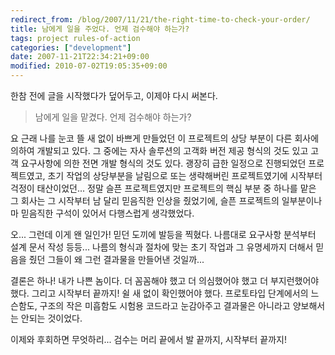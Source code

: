 ```yaml
---
redirect_from: /blog/2007/11/21/the-right-time-to-check-your-order/
title: 남에게 일을 주었다. 언제 검수해야 하는가?
tags: project rules-of-action
categories: ["development"]
date: 2007-11-21T22:34:21+09:00
modified: 2010-07-02T19:05:35+09:00
---
```

한참 전에 글을 시작했다가 덮어두고, 이제야 다시 써본다.

> 남에게 일을 맡겼다. 언제 검수해야 하는가?

요 근래 나를 눈코 뜰 새 없이 바쁘게 만들었던 이 프로젝트의 상당 부분이
다른 회사에 의하여 개발되고 있다. 그 중에는 자사 솔루션의 고객화 버전
제공 형식의 것도 있고 고객 요구사항에 의한 전면 개발 형식의 것도 있다.
괭장히 급한 일정으로 진행되었던 프로젝트였고, 초기 작업의 상당부분을
날림으로 또는 생략해버린 프로젝트였기에 시작부터 걱정이 태산이었던...
정말 슬픈 프로젝트였지만 프로젝트의 핵심 부분 중 하나를 맡은 그 회사는
그 시작부터 남 달리 믿음직한 인상을 줬었기에, 슬픈 프로젝트의 일부분이나마
믿음직한 구석이 있어서 다행스럽게 생각했었다.

오... 그런데 이게 왠 일인가! 믿던 도끼에 발등을 찍혔다. 나름대로 요구사항
분석부터 설계 문서 작성 등등... 나름의 형식과 절차에 맞는 초기 작업과
그 유명세까지 더해서 믿음을 줬던 그들이 왜 그런 결과물을 만들어낸 것일까...

결론은 하나! 내가 나쁜 놈이다. 더 꼼꼼해야 했고 더 의심했어야 했고 더
부지런했어야 했다. 그리고 시작부터 끝까지! 쉴 새 없이 확인했어야 했다.
프로토타입 단계에서의 느슨함도, 구조의 작은 미흡함도 시험용 코드라고
눈감아주고 결과물은 아니라고 양보해서는 안되는 것이었다.

이제와 후회하면 무엇하리... 검수는 머리 끝에서 발 끝까지, 시작부터 끝까지!

